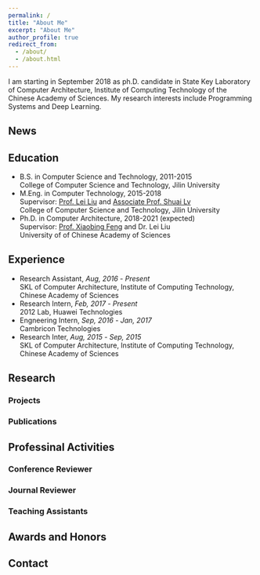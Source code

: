 ```yaml
---
permalink: /
title: "About Me"
excerpt: "About Me"
author_profile: true
redirect_from: 
  - /about/
  - /about.html
---
```


I am starting in September 2018 as ph.D. candidate in State Key Laboratory of Computer Architecture, Institute of Computing Technology of the Chinese Academy of Sciences. My research interests include Programming Systems and Deep Learning.

## News


## Education
* B.S. in Computer Science and Technology, 2011-2015  
  College of Computer Science and Technology, Jilin University  
* M.Eng. in Computer Technology, 2015-2018  
  Supervisor: [Prof. Lei Liu][1] and [Associate Prof. Shuai Lv][2]  
  College of Computer Science and Technology, Jilin University  
* Ph.D. in Computer Architecture, 2018-2021 (expected)  
  Supervisor: [Prof. Xiaobing Feng][3] and Dr. Lei Liu  
  University of of Chinese Academy of Sciences

## Experience
- Research Assistant, *Aug, 2016* - *Present*  
  SKL of Computer Architecture, Institute of Computing Technology, Chinese Academy of Sciences
- Research Intern, *Feb, 2017* - *Present*  
  2012 Lab, Huawei Technologies
- Engneering Intern, *Sep, 2016* - *Jan, 2017*  
  Cambricon Technologies
- Research Inter, *Aug, 2015* - *Sep, 2015*  
  SKL of Computer Architecture, Institute of Computing Technology, Chinese Academy of Sciences

## Research

### Projects

### Publications

## Professinal Activities

### Conference Reviewer

### Journal Reviewer

### Teaching Assistants

## Awards and Honors

## Contact

  [1]:http://ccst.jlu.edu.cn/info/1026/2144.htm
  [2]:http://ccst.jlu.edu.cn/info/1028/2176.htm
  [3]:http://people.ucas.ac.cn/~fengxiaobing
